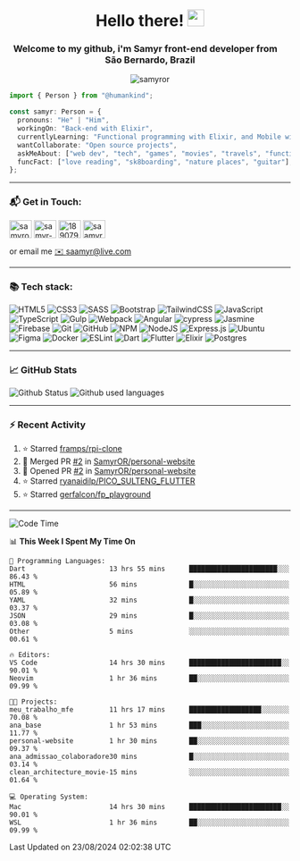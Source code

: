 <h1 align="center">Hello there! <img src="https://raw.githubusercontent.com/iampavangandhi/iampavangandhi/master/gifs/Hi.gif" width="30px"></h1>
<h3 align="center">Welcome to my github, i'm Samyr front-end developer from  <img src="https://cdn-icons-png.flaticon.com/512/197/197386.png" width="13"/>  <b>São Bernardo, Brazil</b></h3>

<p align="center"> <img src="https://komarev.com/ghpvc/?username=samyror&label=Profile%20views&color=0e75b6&style=flat" alt="samyror" /> </p>

```typescript
import { Person } from "@humankind";

const samyr: Person = {
  pronouns: "He" | "Him",
  workingOn: "Back-end with Elixir",
  currentlyLearning: "Functional programming with Elixir, and Mobile with Flutter",
  wantCollaborate: "Open source projects",
  askMeAbout: ["web dev", "tech", "games", "movies", "travels", "functional programming", "mobile"],
  funcFact: ["love reading", "sk8boarding", "nature places", "guitar"],
};
```

---

### 📬 Get in Touch:

<p align="left">
<a href="https://codepen.io/samyror" target="blank"><img align="center" src="https://cdn.jsdelivr.net/gh/devicons/devicon/icons/codepen/codepen-plain.svg" alt="samyror" height="32" width="40" /></a>
<a href="https://linkedin.com/in/samyr-ribeiro-82a720145" target="blank"><img align="center" src="https://cdn.jsdelivr.net/gh/devicons/devicon/icons/linkedin/linkedin-plain.svg" alt="samyr-ribeiro-82a720145" height="32" width="40" /></a>
<a href="https://pt.stackoverflow.com/users/189079" target="blank"><img align="center"  src="https://cdn.jsdelivr.net/npm/simple-icons@v5/icons/stackoverflow.svg" alt="189079" height="32" width="40" /></a>
<a href="https://www.hackerrank.com/saamyr" target="blank"><img align="center" src="https://cdn.jsdelivr.net/npm/simple-icons@v5/icons/hackerrank.svg" alt="saamyr" height="32" width="40" /></a>
</p>

or email me [✉️ saamyr@live.com](mailto:saamyr@live.com)

---

### 📚 Tech stack:

![HTML5](https://img.shields.io/badge/html5-%23E34F26.svg?style=for-the-badge&logo=html5&logoColor=white)
![CSS3](https://img.shields.io/badge/css3-%231572B6.svg?style=for-the-badge&logo=css3&logoColor=white)
![SASS](https://img.shields.io/badge/SASS-hotpink.svg?style=for-the-badge&logo=SASS&logoColor=white)
![Bootstrap](https://img.shields.io/badge/bootstrap-%23563D7C.svg?style=for-the-badge&logo=bootstrap&logoColor=white)
![TailwindCSS](https://img.shields.io/badge/tailwindcss-%2338B2AC.svg?style=for-the-badge&logo=tailwind-css&logoColor=white)
![JavaScript](https://img.shields.io/badge/javascript-%23323330.svg?style=for-the-badge&logo=javascript&logoColor=%23F7DF1E)
![TypeScript](https://img.shields.io/badge/typescript-%23007ACC.svg?style=for-the-badge&logo=typescript&logoColor=white)
![Gulp](https://img.shields.io/badge/GULP-%23CF4647.svg?style=for-the-badge&logo=gulp&logoColor=white)
![Webpack](https://img.shields.io/badge/webpack-%238DD6F9.svg?style=for-the-badge&logo=webpack&logoColor=black)
![Angular](https://img.shields.io/badge/angular-%23DD0031.svg?style=for-the-badge&logo=angular&logoColor=white)
![cypress](https://img.shields.io/badge/-cypress-%23E5E5E5?style=for-the-badge&logo=cypress&logoColor=058a5e)
![Jasmine](https://img.shields.io/badge/-Jasmine-%238A4182?style=for-the-badge&logo=Jasmine&logoColor=white)
![Firebase](https://img.shields.io/badge/firebase-%23039BE5.svg?style=for-the-badge&logo=firebase)
![Git](https://img.shields.io/badge/git-%23F05033.svg?style=for-the-badge&logo=git&logoColor=white)
![GitHub](https://img.shields.io/badge/github-%23121011.svg?style=for-the-badge&logo=github&logoColor=white)
![NPM](https://img.shields.io/badge/NPM-%23000000.svg?style=for-the-badge&logo=npm&logoColor=white)
![NodeJS](https://img.shields.io/badge/node.js-6DA55F?style=for-the-badge&logo=node.js&logoColor=white)
![Express.js](https://img.shields.io/badge/express.js-%23404d59.svg?style=for-the-badge&logo=express&logoColor=%2361DAFB)
![Ubuntu](https://img.shields.io/badge/Ubuntu-E95420?style=for-the-badge&logo=ubuntu&logoColor=white)
![Figma](https://img.shields.io/badge/figma-%23F24E1E.svg?style=for-the-badge&logo=figma&logoColor=white)
![Docker](https://img.shields.io/badge/docker-%230db7ed.svg?style=for-the-badge&logo=docker&logoColor=white)
![ESLint](https://img.shields.io/badge/ESLint-4B3263?style=for-the-badge&logo=eslint&logoColor=white)
![Dart](https://img.shields.io/badge/dart-%230175C2.svg?style=for-the-badge&logo=dart&logoColor=white)
![Flutter](https://img.shields.io/badge/Flutter-%2302569B.svg?style=for-the-badge&logo=Flutter&logoColor=white)
![Elixir](https://img.shields.io/badge/elixir-%234B275F.svg?style=for-the-badge&logo=elixir&logoColor=white)
![Postgres](https://img.shields.io/badge/postgres-%23316192.svg?style=for-the-badge&logo=postgresql&logoColor=white)

---

### 📈 GitHub Stats

![Github Status](https://github-readme-stats.vercel.app/api?username=SamyrOR&show_icons=true&bg_color=FFF&title_color=b80f0a&text_color=000&icon_color=b80f0a&border_color=a9a9a9&line_height=20)
![Github used languages](https://github-readme-stats.vercel.app/api/top-langs?username=samyror&show_icons=true&locale=en&layout=compact&bg_color=FFF&title_color=b80f0a&text_color=000&icon_color=b80f0a&border_color=a9a9a9)

---

### ⚡ Recent Activity

<!--RECENT_ACTIVITY:start-->
1. ⭐ Starred [framps/rpi-clone](https://github.com/framps/rpi-clone)
2. 🎉 Merged PR [#2](https://github.com/SamyrOR/personal-website/pull/2) in [SamyrOR/personal-website](https://github.com/SamyrOR/personal-website)
3. 💪 Opened PR [#2](https://github.com/SamyrOR/personal-website/pull/2) in [SamyrOR/personal-website](https://github.com/SamyrOR/personal-website)
4. ⭐ Starred [ryanaidilp/PICO_SULTENG_FLUTTER](https://github.com/ryanaidilp/PICO_SULTENG_FLUTTER)
5. ⭐ Starred [gerfalcon/fp_playground](https://github.com/gerfalcon/fp_playground)
<!--RECENT_ACTIVITY:end-->

---

<!--START_SECTION:waka-->
![Code Time](http://img.shields.io/badge/Code%20Time-2%2C418%20hrs%2056%20mins-blue)

📊 **This Week I Spent My Time On** 

```text
💬 Programming Languages: 
Dart                     13 hrs 55 mins      ██████████████████████░░░   86.43 % 
HTML                     56 mins             █░░░░░░░░░░░░░░░░░░░░░░░░   05.89 % 
YAML                     32 mins             █░░░░░░░░░░░░░░░░░░░░░░░░   03.37 % 
JSON                     29 mins             █░░░░░░░░░░░░░░░░░░░░░░░░   03.08 % 
Other                    5 mins              ░░░░░░░░░░░░░░░░░░░░░░░░░   00.61 % 

🔥 Editors: 
VS Code                  14 hrs 30 mins      ███████████████████████░░   90.01 % 
Neovim                   1 hr 36 mins        ██░░░░░░░░░░░░░░░░░░░░░░░   09.99 % 

🐱‍💻 Projects: 
meu_trabalho_mfe         11 hrs 17 mins      ██████████████████░░░░░░░   70.08 % 
ana_base                 1 hr 53 mins        ███░░░░░░░░░░░░░░░░░░░░░░   11.77 % 
personal-website         1 hr 30 mins        ██░░░░░░░░░░░░░░░░░░░░░░░   09.37 % 
ana_admissao_colaboradore30 mins             █░░░░░░░░░░░░░░░░░░░░░░░░   03.14 % 
clean_architecture_movie-15 mins             ░░░░░░░░░░░░░░░░░░░░░░░░░   01.64 % 

💻 Operating System: 
Mac                      14 hrs 30 mins      ███████████████████████░░   90.01 % 
WSL                      1 hr 36 mins        ██░░░░░░░░░░░░░░░░░░░░░░░   09.99 % 
```


 Last Updated on 23/08/2024 02:02:38 UTC
<!--END_SECTION:waka-->
